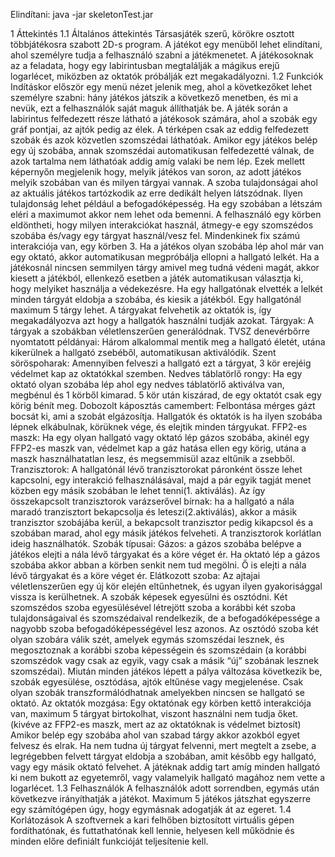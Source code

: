 Elindítani: 
java -jar skeletonTest.jar

1 Áttekintés
1.1 Általános áttekintés
Társasjáték szerű, körökre osztott többjátékosra szabott 2D-s program. A játékot egy
menüből lehet elindítani, ahol személyre tudja a felhasználó szabni a játékmenetet. A
játékosoknak az a feladata, hogy egy labirintusban megtalálják a mágikus erejű
logarlécet, miközben az oktatók próbálják ezt megakadályozni.
1.2 Funkciók
Indításkor először egy menü nézet jelenik meg, ahol a következőket lehet személyre
szabni: hány játékos játszik a következő menetben, és mi a nevük, ezt a felhasználók
saját maguk állíthatják be.
A játék során a labirintus felfedezett része látható a játékosok számára, ahol a
szobák egy gráf pontjai, az ajtók pedig az élek. A térképen csak az eddig felfedezett
szobák és azok közvetlen szomszédai láthatóak. Amikor egy játékos belép egy új
szobába, annak szomszédai automatikusan felfedezetté válnak, de azok tartalma
nem láthatóak addig amíg valaki be nem lép.
Ezek mellett képernyőn megjelenik hogy, melyik játékos van soron, az adott játékos
melyik szobában van és milyen tárgyai vannak. A szoba tulajdonságai ahol az
aktuális játékos tartózkodik az erre dedikált helyen látszódnak. Ilyen tulajdonság
lehet például a befogadóképesség. Ha egy szobában a létszám eléri a maximumot
akkor nem lehet oda bemenni.
A felhasználó egy körben eldöntheti, hogy milyen interakciókat használ, átmegy-e
egy szomszédos szobába és/vagy egy tárgyat használ/vesz fel. Mindenkinek fix
számú interakciója van, egy körben 3.
Ha a játékos olyan szobába lép ahol már van egy oktató, akkor automatikusan
megpróbálja ellopni a hallgató lelkét. Ha a játékosnál nincsen semmilyen tárgy amivel
meg tudná védeni magát, akkor kiesett a játékból, ellenkező esetben a játék
automatikusan választja ki, hogy melyiket használja a védekezésre. Ha egy
hallgatónak elvették a lelkét minden tárgyát eldobja a szobába, és kiesik a játékból.
Egy hallgatónál maximum 5 tárgy lehet. A tárgyakat felvehetik az oktatók is, így
megakadályozva azt hogy a hallgatók használni tudják azokat.
Tárgyak:
A tárgyak a szobákban véletlenszerűen generálódnak.
TVSZ denevérbőrre nyomtatott példányai: Három alkalommal mentik meg a hallgató
életét, utána kikerülnek a hallgató zsebéből, automatikusan aktiválódik.
Szent söröspoharak: Amennyiben felveszi a hallgató ezt a tárgyat, 3 kör erejéig
védelmet kap az oktatókkal szemben. Nedves táblatörlő rongy: Ha egy oktató olyan szobába lép ahol egy nedves táblatörlő
aktiválva van, megbénul és 1 körből kimarad. 5 kör után kiszárad, de egy oktatót
csak egy körig bénít meg.
Dobozolt káposztás camembert: Felbontása mérges gázt bocsát ki, ami a szobát
elgázosítja. Hallgatók és oktatók is ha ilyen szobába lépnek elkábulnak, körüknek
vége, és elejtik minden tárgyukat.
FFP2-es maszk: Ha egy olyan hallgató vagy oktató lép gázos szobába, akinél egy
FFP2-es maszk van, védelmet kap a gáz hatása ellen egy körig, utána a maszk
használhatatlan lesz, és megsemmisül azaz eltűnik a zsebből.
Tranzisztorok: A hallgatónál lévő tranzisztorokat páronként össze lehet kapcsolni,
egy interakció felhasználásával, majd a pár egyik tagját menet közben egy másik
szobában le lehet tenni(1. aktiválás). Az így összekapcsolt tranzisztorok varázserővel
bírnak: ha a hallgató a nála maradó tranzisztort bekapcsolja és leteszi(2.aktiválás),
akkor a másik tranzisztor szobájába kerül, a bekapcsolt tranzisztor pedig kikapcsol
és a szobában marad, ahol egy másik játékos felveheti. A tranzisztorok korlátlan
ideig használhatók.
Szobák típusai:
Gázos: a gázos szobába belépve a játékos elejti a nála lévő tárgyakat és a köre
véget ér. Ha oktató lép a gázos szobába akkor abban a körben senkit nem tud
megölni. Ő is elejti a nála lévő tárgyakat és a köre véget ér.
Elátkozott szoba: Az ajtajai véletlenszerűen egy új kör elején eltűnhetnek, és ugyan
ilyen gyakorisággal vissza is kerülhetnek.
A szobák képesek egyesülni és osztódni. Két szomszédos szoba egyesülésével
létrejött szoba a korábbi két szoba tulajdonságaival és szomszédaival rendelkezik,
de a befogadóképessége a nagyobb szoba befogadóképességével lesz azonos. Az
osztódó szoba két olyan szobára válik szét, amelyek egymás szomszédai lesznek,
és megosztoznak a korábbi szoba képességein és szomszédain (a korábbi
szomszédok vagy csak az egyik, vagy csak a másik “új” szobának lesznek
szomszédai).
Miután minden játékos lépett a pálya változása következik be, szobák egyesülése,
osztódása, ajtók eltűnése vagy megjelenése. Csak olyan szobák
transzformálódhatnak amelyekben nincsen se hallgató se oktató.
Az oktatók mozgása: Egy oktatónak egy körben kettő interakciója van, maximum 5
tárgyat birtokolhat, viszont használni nem tudja őket. (kivéve az FFP2-es maszk,
mert az az oktatóknak is védelmet biztosít) Amikor belép egy szobába ahol van
szabad tárgy akkor azokból egyet felvesz és elrak. Ha nem tudna új tárgyat felvenni,
mert megtelt a zsebe, a legrégebben felvett tárgyat eldobja a szobában, amit később
egy hallgató, vagy egy másik oktató felvehet.
A játéknak addig tart amíg minden hallgató ki nem bukott az egyetemről, vagy
valamelyik hallgató magához nem vette a logarlécet.
1.3 Felhasználók
A felhasználók adott sorrendben, egymás után következve irányíthatják a játékot.
Maximum 5 játékos játszhat egyszerre egy számítógépen úgy, hogy egymásnak
adogatják át az egeret.
1.4 Korlátozások
A szoftvernek a kari felhőben biztosított virtuális gépen fordíthatónak, és
futtathatónak kell lennie, helyesen kell működnie és minden előre definiált funkcióját
teljesítenie kell.
